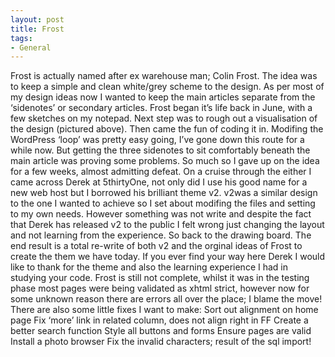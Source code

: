 ```yaml
---
layout: post
title: Frost
tags:
- General
---
```

Frost is actually named after ex warehouse man; Colin Frost. The idea was to keep a simple and clean white/grey scheme to the design. As per most of my design ideas now I wanted to keep the main articles separate from the ‘sidenotes’ or secondary articles. Frost began it’s life back in June, with a few sketches on my notepad. Next step was to rough out a visualisation of the design (pictured above). Then came the fun of coding it in. Modifing the WordPress ‘loop’ was pretty easy going, I’ve gone down this route for a while now. But getting the three sidenotes to sit comfortably beneath the main article was proving some problems. So much so I gave up on the idea for a few weeks, almost admitting defeat. On a cruise through the either I came across Derek at 5thirtyOne, not only did I use his good name for a new web host but I borrowed his brilliant theme v2. v2was a similar design to the one I wanted to achieve so I set about modifing the files and setting to my own needs. However something was not write and despite the fact that Derek has released v2 to the public I felt wrong just changing the layout and not learning from the experience. So back to the drawing board. The end result is a total re-write of both v2 and the orginal ideas of Frost to create the them we have today. If you ever find your way here Derek I would like to thank for the theme and also the learning experience I had in studying your code. Frost is still not complete, whilst it was in the testing phase most pages were being validated as xhtml strict, however now for some unknown reason there are errors all over the place; I blame the move! There are also some little fixes I want to make:
Sort out alignment on home page Fix ‘more’ link in related column, does not align right in FF Create a better search function Style all buttons and forms Ensure pages are valid Install a photo browser Fix the invalid characters; result of the sql import!
